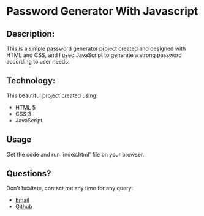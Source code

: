# Password Generator With Javascript

## Description:
This is a simple password generator project created and designed with HTML and CSS, and I used JavaScript to generate a strong password according to user needs.

## Technology:
This beautiful project created using:
- HTML 5
- CSS 3
- JavaScript


## Usage
Get the code and run 'index.html' file on your browser.

## Questions?

Don't hesitate, contact me any time for any query:

- [Email](mailto:aimalyar2018@gmail.com)
- [Github](https://github.com/aimalyarsajjid)
